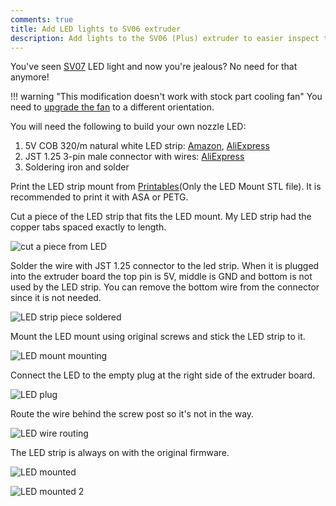 ```yaml
---
comments: true
title: Add LED lights to SV06 extruder
description: Add lights to the SV06 (Plus) extruder to easier inspect the print and nozzle.
---
```


You've seen [SV07](https://sovol3d.com/products/sovol-sv07-klipper-direct-drive-3d-printer-print-speed-250mm-s?sca_ref=3309524.Vd4MGn0pGL&sca_source=sovol) LED light and now you're jealous? No need for that anymore!

!!! warning "This modification doesn't work with stock part cooling fan" 
    You need to [upgrade the fan](/Upgrades/cooling-upgrades.md) to a different orientation.

You will need the following to build your own nozzle LED:
1. 5V COB 320/m natural white LED strip: [Amazon](https://www.amazon.com/Powered-Density-Backlight-Bedroom-Lighting/dp/B0BK8MJF6W?crid=30T5GXQ6U5ML&keywords=5v%2Bcob%2Bled%2B320&qid=1683997218&sprefix=5v%2Bcob%2Bled%2B320%2Caps%2C186&sr=8-25&th=1&linkCode=ll1&tag=blakadders-20&linkId=622711267f67e3dd7ee4cd798b88db39&language=en_US&ref_=as_li_ss_tl), [AliExpress](https://www.aliexpress.com/item/1005003307581709.html?aff_fcid=e81223618e5d438eb4eb150dc91dbdf4-1683997769400-03610-_DkUXSZ3&tt=CPS_NORMAL&aff_fsk=_DkUXSZ3&aff_platform=shareComponent-detail&sk=_DkUXSZ3&aff_trace_key=e81223618e5d438eb4eb150dc91dbdf4-1683997769400-03610-_DkUXSZ3&terminal_id=3f8c776975fd455ba956809c02d71a91&afSmartRedirect=y)
2. JST 1.25 3-pin male connector with wires: [AliExpress](https://www.aliexpress.com/item/1005002332868366.html?aff_fcid=bf906959668142fbaa9e87880fb37b25-1683997737882-05066-_Dkbww29&tt=CPS_NORMAL&aff_fsk=_Dkbww29&aff_platform=shareComponent-detail&sk=_Dkbww29&aff_trace_key=bf906959668142fbaa9e87880fb37b25-1683997737882-05066-_Dkbww29&terminal_id=3f8c776975fd455ba956809c02d71a91&afSmartRedirect=y)
3. Soldering iron and solder

Print the LED strip mount from [Printables](https://www.printables.com/model/452216-sv06-plus-vortex-v2-adjustable-cooling-led-system/files)(Only the LED Mount STL file). It is recommended to print it with ASA or PETG.

Cut a piece of the LED strip that fits the LED mount. My LED strip had the copper tabs spaced exactly to length.

![cut a piece from LED ](/images/upgrades/led_cut.jpg)

Solder the wire with JST 1.25 connector to the led strip. When it is plugged into the extruder board the top pin is 5V, middle is GND and bottom is not used by the LED strip. You can remove the bottom wire from the connector since it is not needed.

![LED strip piece soldered](/images/upgrades/led_piece.jpg)

Mount the LED mount using original screws and stick the LED strip to it.

![LED mount mounting](/images/upgrades/led_mount.jpg)

Connect the LED to the empty plug at the right side of the extruder board.

![LED plug](/images/upgrades/led_plug.jpg)

Route the wire behind the screw post so it's not in the way.

![LED wire routing](/images/upgrades/led_wire_route.jpg)

The LED strip is always on with the original firmware.

![LED mounted](/images/upgrades/led_mounted.jpg)

![LED mounted 2](/images/upgrades/led_mounted2.jpg)
